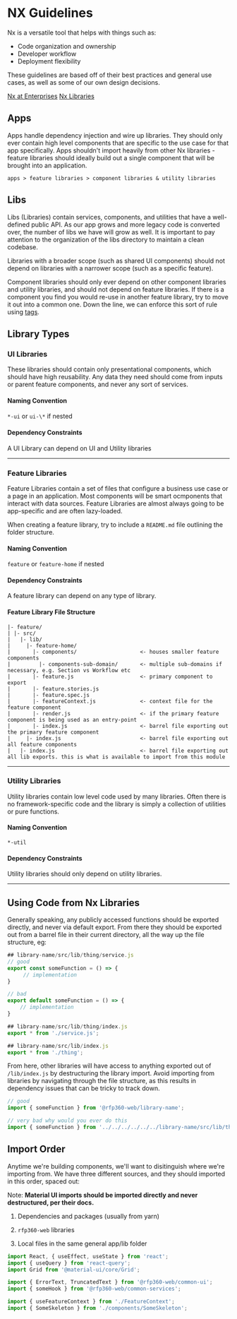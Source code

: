 # NX Guidelines

Nx is a versatile tool that helps with things such as:

- Code organization and ownership
- Developer workflow
- Deployment flexibility

These guidelines are based off of their best practices and general use cases, as well as some of our own design decisions.

[Nx at Enterprises](https://nx.dev/latest/angular/guides/monorepo-nx-enterprise)
[Nx Libraries](https://nx.dev/latest/angular/structure/library-types)

## Apps

Apps handle dependency injection and wire up libraries. They should only ever contain high level components that are specific to the use case for that app specifically. Apps shouldn't import heavily from other Nx libraries - feature libraries should ideally build out a single component that will be brought into an application.

`apps > feature libraries > component libraries & utility libraries`

## Libs

Libs (Libraries) contain services, components, and utilities that have a well-defined public API. As our app grows and more legacy code is converted over, the number of libs we have will grow as well. It is important to pay attention to the organization of the libs directory to maintain a clean codebase.

Libraries with a broader scope (such as shared UI components) should not depend on libraries with a narrower scope (such as a specific feature).

Component libraries should only ever depend on other component libraries and utility libraries, and should not depend on feature libraries. If there is a component you find you would re-use in another feature library, try to move it out into a common one. Down the line, we can enforce this sort of rule using [tags](https://nx.dev/latest/react/structure/monorepo-tags).

## Library Types

### UI Libraries

These libraries should contain only presentational components, which should have high reusability. Any data they need should come from inputs or parent feature components, and never any sort of services.

#### **Naming Convention**

`*-ui` or `ui-\*` if nested

#### **Dependency Constraints**

A UI Library can depend on UI and Utility libraries

---

### Feature Libraries

Feature Libraries contain a set of files that configure a business use case or a page in an application. Most components will be smart ocmponents that interact with data sources. Feature Libraries are almost always going to be app-specific and are often lazy-loaded.

When creating a feature library, try to include a `README.md` file outlining the folder structure. 

#### **Naming Convention**

`feature` or `feature-home` if nested

#### **Dependency Constraints**

A feature library can depend on any type of library.

#### **Feature Library File Structure**

```
|- feature/
| |- src/
|   |- lib/
|     |- feature-home/
|       |- components/                    <- houses smaller feature components
|         |- components-sub-domain/       <- multiple sub-domains if necessary, e.g. Section vs Workflow etc
|       |- feature.js                     <- primary component to export
|       |- feature.stories.js
|       |- feature.spec.js
|       |- featureContext.js              <- context file for the feature component
|       |- render.js                      <- if the primary feature component is being used as an entry-point
|       |- index.js                       <- barrel file exporting out the primary feature component
|     |- index.js                         <- barrel file exporting out all feature components
|   |- index.js                           <- barrel file exporting out all lib exports. this is what is available to import from this module
```

---

### Utility Libraries

Utility libraries contain low level code used by many libraries. Often there is no framework-specific code and the library is simply a collection of utilities or pure functions.

#### **Naming Convention**

`*-util` 

#### **Dependency Constraints**

Utility libraries should only depend on utility libraries.

---

## Using Code from Nx Libraries

Generally speaking, any publicly accessed functions should be exported directly, and never via default export. From there they should be exported out from a barrel file in their current directory, all the way up the file structure, eg:

```javascript
## library-name/src/lib/thing/service.js
// good
export const someFunction = () => {
     // implementation
}

// bad
export default someFunction = () => {
    // implementation
}
```

```javascript
## library-name/src/lib/thing/index.js
export * from './service.js';
```

```javascript
## library-name/src/lib/index.js
export * from './thing';
```

From here, other libraries will have access to anything exported out of `/lib/index.js` by destructuring the library import. Avoid importing from libraries by navigating through the file structure, as this results in dependency issues that can be tricky to track down.

```javascript
// good
import { someFunction } from '@rfp360-web/library-name';

// very bad why would you ever do this
import { someFunction } from '../../../../../../library-name/src/lib/thing/service.js';
```

## Import Order

Anytime we're building components, we'll want to disitinguish where we're importing from. We have three different sources, and they should imported in this order, spaced out:

Note: **Material UI imports should be imported directly and never destructured, per their docs.**

1. Dependencies and packages (usually from yarn)

2. `rfp360-web` libraries

3. Local files in the same general app/lib folder

```javascript
import React, { useEffect, useState } from 'react';
import { useQuery } from 'react-query';
import Grid from '@material-ui/core/Grid';

import { ErrorText, TruncatedText } from '@rfp360-web/common-ui';
import { someHook } from '@rfp360-web/common-services';

import { useFeatureContext } from './FeatureContext';
import { SomeSkeleton } from './components/SomeSkeleton';
```
